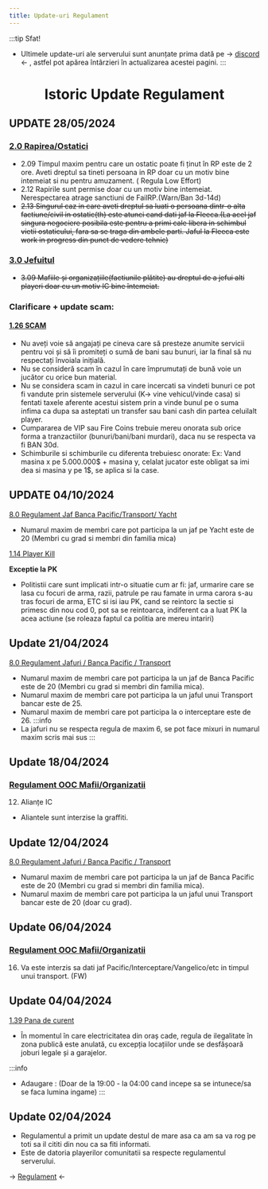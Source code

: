 ```yaml
---
title: Update-uri Regulament
---
```


:::tip Sfat!
- Ultimele update-uri ale serverului sunt anunțate prima dată pe -> [discord](https://discord.gg/furyro) <- , astfel pot apărea întârzieri în actualizarea acestei pagini.
:::

##

# <center> Istoric Update Regulament </center>

## UPDATE 28/05/2024

### [2.0 Rapirea/Ostatici](/informatii/regulament.html#_2-0-rapirea-ostatici)

- 2.09    Timpul maxim pentru care un ostatic poate fi ținut în RP este de 2 ore. Aveti dreptul sa tineti persoana in RP doar cu un motiv bine intemeiat si nu pentru amuzament. ( Regula Low Effort)
- 2.12   Rapirile sunt permise doar cu un motiv bine intemeiat. Nerespectarea atrage sanctiuni de FailRP.(Warn/Ban 3d-14d)
- ~~2.13 Singurul caz in care aveti dreptul sa luati o persoana dintr-o alta factiune/civil in ostatic(th) este atunci cand dati jaf la Fleeca.(La acel jaf singura negociere posibila este pentru a primi cale libera in schimbul vietii ostaticului, fara sa se traga din ambele parti. Jaful la Fleeca este work in progress din punct de vedere tehnic)~~


### [3.0 Jefuitul](/informatii/regulament.html#_3-0-jefuitul)
- ~~3.09 Mafiile și organizațiile(factiunile plătite) au dreptul de a jefui alti playeri doar cu un motiv IC bine întemeiat.~~

### Clarificare + update scam:

#### [1.26 SCAM](/informatii/regulament.html#_1-26-scam)

- Nu aveți voie să angajați pe cineva care să presteze anumite servicii pentru voi și să îi promiteți o sumă de bani sau bunuri, iar la final să nu respectați învoiala inițială.
- Nu se consideră scam în cazul în care împrumutați de bună voie un jucător cu orice bun material.
- Nu se considera scam in cazul in care incercati sa vindeti bunuri ce pot fi vandute prin sistemele serverului (K-> vine vehicul/vinde casa) si fentati taxele aferente acestui sistem prin a vinde bunul pe o suma infima ca dupa sa asteptati un transfer sau bani cash din partea celuilalt player.
- Cumpararea de VIP sau Fire Coins trebuie mereu onorata sub orice forma a tranzactiilor (bunuri/bani/bani murdari), daca nu se respecta va fi BAN 30d.
- Schimburile si schimburile cu diferenta trebuiesc onorate: Ex: Vand masina x pe 5.000.000$ + masina y, celalat jucator este obligat sa imi dea si masina y pe 1$, se aplica si la case.

## UPDATE 04/10/2024
[8.0 Regulament Jaf Banca Pacific/Transport/ Yacht](https://wiki.furyrp.ro/informatii/regulament.html#_8-0-regulament-jaf-banca-pacific-transport)
- Numarul maxim de membri care pot participa la un jaf pe Yacht este de 20 (Membri cu grad si membri din familia mica)

[1.14 Player Kill](https://wiki.furyrp.ro/informatii/regulament.html#_8-0-regulament-jaf-banca-pacific-transport)

**Exceptie la PK**
- Politistii care sunt implicati intr-o situatie cum ar fi: jaf, urmarire care se lasa cu focuri de arma, razii, patrule pe rau famate in urma carora s-au tras focuri de arma, ETC si isi iau PK, cand se reintorc la sectie si primesc din nou cod 0, pot sa se reintoarca, indiferent ca a luat PK la acea actiune (se roleaza faptul ca politia are mereu intariri)

## Update 21/04/2024

[8.0 Regulament Jafuri / Banca Pacific / Transport](/informatii/regulament.html#_8-0-regulament-jafuri-banca-pacific-transport)
- Numarul maxim de membri care pot participa la un jaf de Banca Pacific este de 20 (Membri cu grad si membri din familia mica).
- Numarul maxim de membri care pot participa la un jaful unui Transport bancar este de 25.
- Numarul maxim de membri care pot participa la o interceptare este de 26.
:::info
- La jafuri nu se respecta regula de maxim 6, se pot face mixuri in numarul maxim scris mai sus
:::

## Update 18/04/2024

### [Regulament OOC Mafii/Organizatii](/informatii/regulamentmafii.html)
12. Alianțe IC
- Aliantele sunt interzise la graffiti.

## Update 12/04/2024

[8.0 Regulament Jafuri / Banca Pacific / Transport](/informatii/regulament.html#_8-0-regulament-jafuri-banca-pacific-transport)

- Numarul maxim de membri care pot participa la un jaf de Banca Pacific este de 20 (Membri cu grad si membri din familia mica).
- Numarul maxim de membri care pot participa la un jaful unui Transport bancar este de 20 (doar cu grad).

## Update 06/04/2024

### [Regulament OOC Mafii/Organizatii](/informatii/regulamentmafii.html)
16. Va este interzis sa dati jaf Pacific/Interceptare/Vangelico/etc in timpul unui transport. (FW)

## Update 04/04/2024

[1.39 Pana de curent](/informatii/regulament.html#_1-39-pana-de-curent)

- În momentul în care electricitatea din oraș cade, regula de ilegalitate în zona publică este anulată, cu excepția
locațiilor unde se desfășoară joburi legale și a garajelor.

:::info
- Adaugare : (Doar de la 19:00 - la 04:00 cand incepe sa se intunece/sa se faca lumina ingame)
:::

## Update 02/04/2024

- Regulamentul a primit un update destul de mare asa ca am sa va rog pe toti sa il cititi din nou ca sa fiti informati.
- Este de datoria playerilor comunitatii sa respecte regulamentul serverului.

-> [Regulament](/informatii/regulament) <-